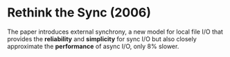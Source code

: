 # Rethink the Sync (2006) 
The paper introduces external synchrony, a new model for local file I/O that provides the **reliability** and **simplicity** for sync I/O but also closely approximate the **performance** of async I/O, only 8% slower. 
